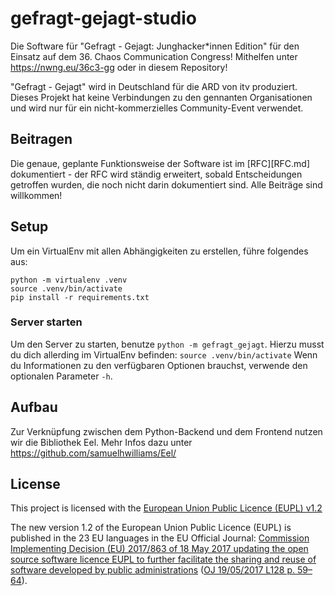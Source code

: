 # gefragt-gejagt-studio

Die Software für "Gefragt - Gejagt: Junghacker\*innen Edition" für den Einsatz auf dem 36. Chaos Communication Congress! Mithelfen unter https://nwng.eu/36c3-gg oder in diesem Repository!

"Gefragt - Gejagt" wird in Deutschland für die ARD von itv produziert. Dieses Projekt hat keine Verbindungen zu den gennanten Organisationen und wird nur für ein nicht-kommerzielles Community-Event verwendet.

## Beitragen

Die genaue, geplante Funktionsweise der Software ist im [RFC][RFC.md] dokumentiert - der RFC wird ständig erweitert, sobald Entscheidungen getroffen wurden, die noch nicht darin dokumentiert sind. Alle Beiträge sind willkommen!

## Setup

Um ein VirtualEnv mit allen Abhängigkeiten zu erstellen, führe folgendes aus:

```
python -m virtualenv .venv
source .venv/bin/activate
pip install -r requirements.txt
```

### Server starten

Um den Server zu starten, benutze `python -m gefragt_gejagt`. Hierzu musst du dich allerding im VirtualEnv befinden: `source .venv/bin/activate` Wenn du Informationen zu den verfügbaren Optionen brauchst, verwende den optionalen Parameter `-h`.

## Aufbau
Zur Verknüpfung zwischen dem Python-Backend und dem Frontend nutzen wir die Bibliothek Eel. Mehr Infos dazu unter
https://github.com/samuelhwilliams/Eel/

## License
This project is licensed with the [European Union Public Licence (EUPL) v1.2](https://joinup.ec.europa.eu/news/understanding-eupl-v12)

The new version 1.2 of the European Union Public Licence (EUPL) is published in the 23 EU languages in the EU Official Journal: [Commission Implementing Decision (EU) 2017/863 of 18 May 2017 updating the open source software licence EUPL to further facilitate the sharing and reuse of software developed by public administrations](https://eur-lex.europa.eu/legal-content/EN/TXT/?uri=uriserv:OJ.L_.2017.128.01.0059.01.ENG&toc=OJ:L:2017:128:FULL) ([OJ 19/05/2017 L128 p. 59–64](https://eur-lex.europa.eu/legal-content/EN/TXT/?uri=uriserv:OJ.L_.2017.128.01.0059.01.ENG&toc=OJ:L:2017:128:FULL)).
